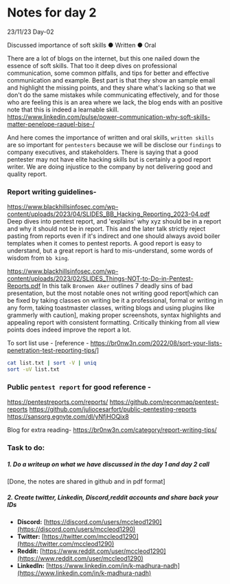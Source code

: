 # Notes for day 2
23/11/23 Day-02

Discussed importance of soft skills
● Written ● Oral 

There are a lot of blogs on the internet, but this one nailed down the essence of soft skills. That too it deep dives on professional communication, some common pitfalls, and tips for better and effective communication and example. Best part is that they show an sample email and highlight the missing points, and they share what's lacking so that we don't do the same mistakes while communicating effectively, and for those who are feeling this is an area where we lack, the blog ends with an positive note that this is indeed a learnable skill.
https://www.linkedin.com/pulse/power-communication-why-soft-skills-matter-penelope-raquel-bise-/

And here comes the importance of written and oral skills, `written skills` are so important for `pentesters` because we will be disclose our `findings` to company executives, and stakeholders. There is saying that a good pentester may not have elite hacking skills but is certainly a good report writer. We are doing injustice to the company by not delivering good and quality report.

### Report writing guidelines- 
https://www.blackhillsinfosec.com/wp-content/uploads/2023/04/SLIDES_BB_Hacking_Reporting_2023-04.pdf
Deep dives into pentest report, and 'explains' why xyz should be in a report and why it should not be in report. This and the later talk strictly reject pasting from reports even if it's indirect and one should always avoid boiler templates when it comes to pentest reports. A good report is easy to understand, but a great report is hard to mis-understand, some words of wisdom from `bb king`. 

https://www.blackhillsinfosec.com/wp-content/uploads/2023/02/SLIDES_Things-NOT-to-Do-in-Pentest-Reports.pdf
In this talk `Bronwen Aker` outlines 7 deadly sins of bad presentation, but the most notable ones not writing good report[which can be fixed by taking classes on writing be it a professional, formal or writing in any form, taking toastmaster classes, writing blogs and using plugins like grammerly with caution], making proper screenshots, syntax highlights and appealing report with consistent formatting. Critically thinking from all view points does indeed improve the report a lot.

To sort list use - [reference - https://br0nw3n.com/2022/08/sort-your-lists-penetration-test-reporting-tips/] 
```bash
cat list.txt | sort -V | uniq
sort -uV list.txt
```


### Public `pentest report` for good reference -

https://pentestreports.com/reports/
https://github.com/reconmap/pentest-reports
https://github.com/juliocesarfort/public-pentesting-reports
https://sansorg.egnyte.com/dl/yNfjHOQix8

Blog for extra reading- 
https://br0nw3n.com/category/report-writing-tips/

### Task to do: 
##### 1. Do a writeup on what we have discussed in the day 1 and day 2 call 
[Done, the notes are shared in github and in pdf format]

##### 2. Create twitter, Linkedin, Discord,reddit accounts and share back your IDs
- **Discord:** [https://discord.com/users/mccleod1290](https://discord.com/users/mccleod1290)
- **Twitter:** [https://twitter.com/mccleod1290](https://twitter.com/mccleod1290)
- **Reddit:** [https://www.reddit.com/user/mccleod1290](https://www.reddit.com/user/mccleod1290)
- **LinkedIn:** [https://www.linkedin.com/in/k-madhura-nadh](https://www.linkedin.com/in/k-madhura-nadh)
